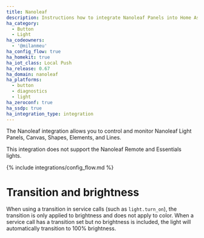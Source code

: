 ```yaml
---
title: Nanoleaf
description: Instructions how to integrate Nanoleaf Panels into Home Assistant.
ha_category:
  - Button
  - Light
ha_codeowners:
  - '@milanmeu'
ha_config_flow: true
ha_homekit: true
ha_iot_class: Local Push
ha_release: 0.67
ha_domain: nanoleaf
ha_platforms:
  - button
  - diagnostics
  - light
ha_zeroconf: true
ha_ssdp: true
ha_integration_type: integration
---
```


The Nanoleaf integration allows you to control and monitor Nanoleaf Light Panels, Canvas, Shapes, Elements, and Lines.

This integration does not support the Nanoleaf Remote and Essentials lights.

{% include integrations/config_flow.md %}

# Transition and brightness

When using a transition in service calls (such as `light.turn_on`), the transition is only applied to brightness and does not apply to color. When a service call has a transition set but no brightness is included, the light will automatically transition to 100% brightness.
